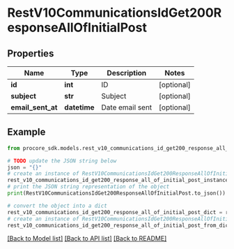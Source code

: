 # RestV10CommunicationsIdGet200ResponseAllOfInitialPost


## Properties

Name | Type | Description | Notes
------------ | ------------- | ------------- | -------------
**id** | **int** | ID | [optional] 
**subject** | **str** | Subject | [optional] 
**email_sent_at** | **datetime** | Date email sent | [optional] 

## Example

```python
from procore_sdk.models.rest_v10_communications_id_get200_response_all_of_initial_post import RestV10CommunicationsIdGet200ResponseAllOfInitialPost

# TODO update the JSON string below
json = "{}"
# create an instance of RestV10CommunicationsIdGet200ResponseAllOfInitialPost from a JSON string
rest_v10_communications_id_get200_response_all_of_initial_post_instance = RestV10CommunicationsIdGet200ResponseAllOfInitialPost.from_json(json)
# print the JSON string representation of the object
print(RestV10CommunicationsIdGet200ResponseAllOfInitialPost.to_json())

# convert the object into a dict
rest_v10_communications_id_get200_response_all_of_initial_post_dict = rest_v10_communications_id_get200_response_all_of_initial_post_instance.to_dict()
# create an instance of RestV10CommunicationsIdGet200ResponseAllOfInitialPost from a dict
rest_v10_communications_id_get200_response_all_of_initial_post_from_dict = RestV10CommunicationsIdGet200ResponseAllOfInitialPost.from_dict(rest_v10_communications_id_get200_response_all_of_initial_post_dict)
```
[[Back to Model list]](../README.md#documentation-for-models) [[Back to API list]](../README.md#documentation-for-api-endpoints) [[Back to README]](../README.md)


